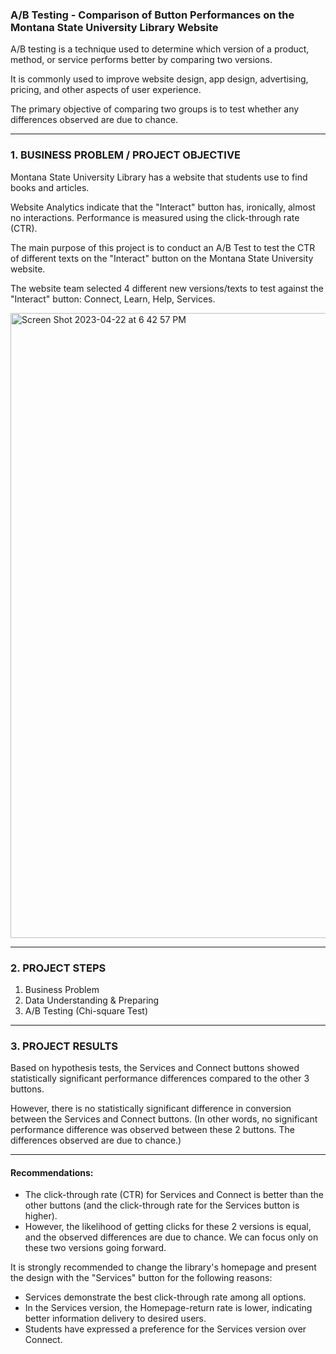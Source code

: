 
### A/B Testing - Comparison of Button Performances on the Montana State University Library Website

A/B testing is a technique used to determine which version of a product, method, or service performs better by comparing two versions.

It is commonly used to improve website design, app design, advertising, pricing, and other aspects of user experience.

The primary objective of comparing two groups is to test whether any differences observed are due to chance.

______________________________


### 1. BUSINESS PROBLEM / PROJECT OBJECTIVE

Montana State University Library has a website that students use to find books and articles.

Website Analytics indicate that the "Interact" button has, ironically, almost no interactions. Performance is measured using the click-through rate (CTR).

The main purpose of this project is to conduct an A/B Test to test the CTR of different texts on the "Interact" button on the Montana State University website.

The website team selected 4 different new versions/texts to test against the "Interact" button: Connect, Learn, Help, Services.


<img width="1000" alt="Screen Shot 2023-04-22 at 6 42 57 PM" src="https://user-images.githubusercontent.com/90986708/233796469-6bb38ade-83e8-4915-ae69-92efefd4a713.png">


______________________________

### 2. PROJECT STEPS

1. Business Problem
2. Data Understanding & Preparing
3. A/B Testing (Chi-square Test)

______________________________

### 3. PROJECT RESULTS

Based on hypothesis tests, the Services and Connect buttons showed statistically significant performance differences compared to the other 3 buttons.

However, there is no statistically significant difference in conversion between the Services and Connect buttons.
(In other words, no significant performance difference was observed between these 2 buttons. The differences observed are due to chance.)

__________________________________

#### Recommendations:

- The click-through rate (CTR) for Services and Connect is better than the other buttons (and the click-through rate for the Services button is higher).
- However, the likelihood of getting clicks for these 2 versions is equal, and the observed differences are due to chance. We can focus only on these two versions going forward.
  
It is strongly recommended to change the library's homepage and present the design with the "Services" button for the following reasons:

- Services demonstrate the best click-through rate among all options.
- In the Services version, the Homepage-return rate is lower, indicating better information delivery to desired users.
- Students have expressed a preference for the Services version over Connect.



